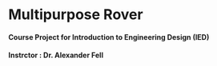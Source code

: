 # Multipurpose Rover

#### Course Project for Introduction to Engineering Design (IED)
#### Instrctor : Dr. Alexander Fell

